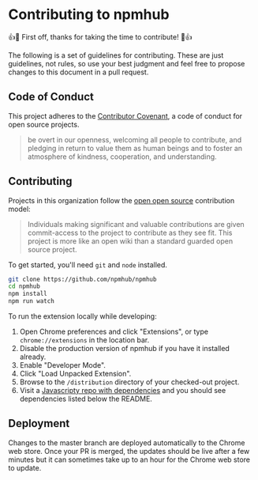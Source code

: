 # Contributing to npmhub

:+1::tada: First off, thanks for taking the time to contribute! :tada::+1:

The following is a set of guidelines for contributing. These are just guidelines,
not rules, so use your best judgment and feel free to propose changes to this
document in a pull request.

## Code of Conduct

This project adheres to the
[Contributor Covenant](http://contributor-covenant.org/), a code of conduct for
open source projects.

> be overt in our openness, welcoming all people to contribute, and pledging in return to value them as human beings and to foster an atmosphere of kindness, cooperation, and understanding.

## Contributing

Projects in this organization follow the [open open source](http://openopensource.org/)
contribution model:

> Individuals making significant and valuable contributions are given commit-access to the project to contribute as they see fit. This project is more like an open wiki than a standard guarded open source project.

To get started, you'll need `git` and `node` installed.

```sh
git clone https://github.com/npmhub/npmhub
cd npmhub
npm install
npm run watch
```

To run the extension locally while developing:

1. Open Chrome preferences and click "Extensions", or type `chrome://extensions` in the location bar.
1. Disable the production version of npmhub if you have it installed already.
1. Enable "Developer Mode".
1. Click "Load Unpacked Extension".
1. Browse to the `/distribution` directory of your checked-out project.
1. Visit a [Javascripty repo with dependencies](https://github.com/VictorBjelkholm/trymodule) and you should see dependencies listed below the README.

## Deployment

Changes to the master branch are deployed automatically to the Chrome web store.
Once your PR is merged, the updates should be live after a few minutes but it
can sometimes take up to an hour for the Chrome web store to update.
